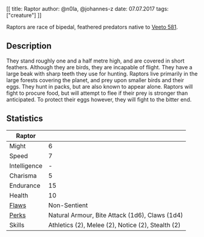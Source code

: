 [[
title: Raptor
author: @n0la, @johannes-z
date: 07.07.2017
tags: ["creature"]
]]

Raptors are race of bipedal, feathered predators native to
[Veeto 581](../planets/vetoo_581d).

## Description

They stand roughly one and a half metre high, and are covered in short
feathers. Although they are birds, they are incapable of flight. They
have a large beak with sharp teeth they use for hunting. Raptors live
primarily in the large forests covering the planet, and prey upon smaller
birds and their eggs. They hunt in packs, but are also known to appear
alone. Raptors will fight to procure food, but will attempt to flee if
their prey is stronger than anticipated. To protect their eggs however,
they will fight to the bitter end.

## Statistics

| Raptor                 | &nbsp;
|------------------------|-----------------
| Might                  | 6
| Speed                  | 7
| Intelligence           | -
| Charisma               | 5
| Endurance              | 15
| Health                 | 10
| [Flaws](../flaws.html) | Non-Sentient
| [Perks](../perks.html) | Natural Armour, Bite Attack (1d6), Claws (1d4)
| Skills                 | Athletics (2), Melee (2), Notice (2), Stealth (2)
